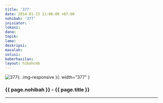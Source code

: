```yaml
---
title: '377'
date: 2014-01-23 11:08:00 +07:00
nohibah: '377'
inisiator: 
lokasi: 
dana: 
topik: 
lama: 
deskripsi: 
masalah: 
solusi: 
keberhasilan: 
layout: hibahcmb
---
```


![377](/static/img/hibahcmb/377.png){: .img-responsive }{: width="377" }

### {{ page.nohibah }} - {{ page.title }}

---
